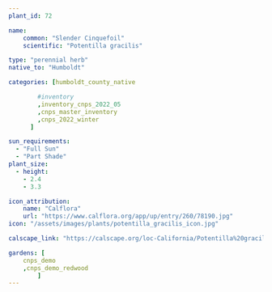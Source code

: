 ```yaml
---
plant_id: 72

name: 
    common: "Slender Cinquefoil" 
    scientific: "Potentilla gracilis"  

type: "perennial herb"
native_to: "Humboldt"

categories: [humboldt_county_native

        #inventory 
        ,inventory_cnps_2022_05
        ,cnps_master_inventory
        ,cnps_2022_winter
      ]

sun_requirements:
  - "Full Sun"
  - "Part Shade"
plant_size:
  - height: 
    - 2.4
    - 3.3

icon_attribution: 
    name: "Calflora"
    url: "https://www.calflora.org/app/up/entry/260/78190.jpg"
icon: "/assets/images/plants/potentilla_gracilis_icon.jpg"

calscape_link: "https://calscape.org/loc-California/Potentilla%20gracilis(%20)"

gardens: [
    cnps_demo
    ,cnps_demo_redwood
        ]
---
```


